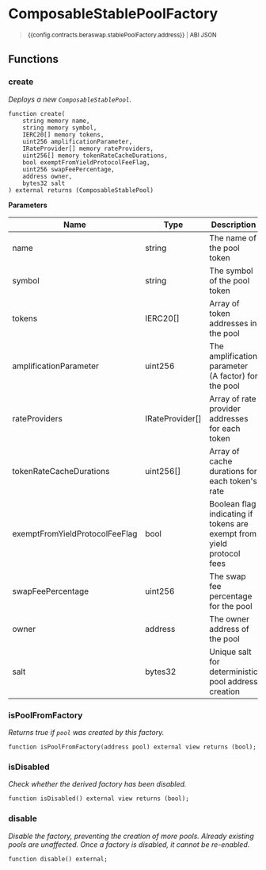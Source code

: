 <script setup>
  import config from '@berachain/config/constants.json';
</script>

# ComposableStablePoolFactory

> <small><a target="_blank" :href="config.mainnet.dapps.berascan.url + 'address/' + config.contracts.beraswap.stablePoolFactory.address">{{config.contracts.beraswap.stablePoolFactory.address}}</a><span v-if="config.contracts.beraswap.stablePoolFactory.abi">&nbsp;|&nbsp;<a target="_blank" :href="config.contracts.beraswap.stablePoolFactory.abi">ABI JSON</a></span></small>

## Functions

### create

_Deploys a new `ComposableStablePool`._

```solidity
function create(
    string memory name,
    string memory symbol,
    IERC20[] memory tokens,
    uint256 amplificationParameter,
    IRateProvider[] memory rateProviders,
    uint256[] memory tokenRateCacheDurations,
    bool exemptFromYieldProtocolFeeFlag,
    uint256 swapFeePercentage,
    address owner,
    bytes32 salt
) external returns (ComposableStablePool)
```

**Parameters**

| Name                           | Type            | Description                                                           |
| ------------------------------ | --------------- | --------------------------------------------------------------------- |
| name                           | string          | The name of the pool token                                            |
| symbol                         | string          | The symbol of the pool token                                          |
| tokens                         | IERC20[]        | Array of token addresses in the pool                                  |
| amplificationParameter         | uint256         | The amplification parameter (A factor) for the pool                   |
| rateProviders                  | IRateProvider[] | Array of rate provider addresses for each token                       |
| tokenRateCacheDurations        | uint256[]       | Array of cache durations for each token's rate                        |
| exemptFromYieldProtocolFeeFlag | bool            | Boolean flag indicating if tokens are exempt from yield protocol fees |
| swapFeePercentage              | uint256         | The swap fee percentage for the pool                                  |
| owner                          | address         | The owner address of the pool                                         |
| salt                           | bytes32         | Unique salt for deterministic pool address creation                   |

### isPoolFromFactory

_Returns true if `pool` was created by this factory._

```solidity
function isPoolFromFactory(address pool) external view returns (bool);
```

### isDisabled

_Check whether the derived factory has been disabled._

```solidity
function isDisabled() external view returns (bool);
```

### disable

_Disable the factory, preventing the creation of more pools. Already existing pools are unaffected.
Once a factory is disabled, it cannot be re-enabled._

```solidity
function disable() external;
```
